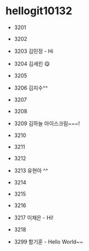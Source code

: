 # hellogit10132
* 3201 


* 3202


* 3203 김민정 - Hi


* 3204 김세린 😋


* 3205

* 3206 김지수^^


* 3207


* 3208


* 3209 김하늘 아이스크림~~~!


* 3210


* 3211


* 3212


* 3213 유현아 ^^


* 3214


* 3215


* 3216


* 3217 이채은 - Hi!


* 3218


* 3299 함기훈 - Hello World~~
